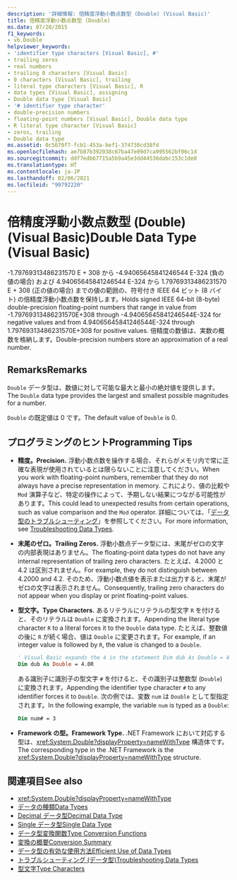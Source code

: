 ```yaml
---
description: '詳細情報: 倍精度浮動小数点数型 (Double) (Visual Basic)'
title: 倍精度浮動小数点数型 (Double)
ms.date: 07/20/2015
f1_keywords:
- vb.Double
helpviewer_keywords:
- 'identifier type characters [Visual Basic], #'
- trailing zeros
- real numbers
- trailing 0 characters [Visual Basic]
- 0 characters [Visual Basic], trailing
- literal type characters [Visual Basic], R
- data types [Visual Basic], assigning
- Double data type [Visual Basic]
- '# identifier type character'
- double-precision numbers
- floating-point numbers [Visual Basic], Double data type
- R literal type character [Visual Basic]
- zeros, trailing
- Double data type
ms.assetid: 0c5670f7-fcb1-453a-bef1-374730cd38fd
ms.openlocfilehash: ae7b87b392038c67ba47e09d7ca995562bf06c1d
ms.sourcegitcommit: ddf7edb67715a5b9a45e3dd44536dabc153c1de0
ms.translationtype: HT
ms.contentlocale: ja-JP
ms.lasthandoff: 02/06/2021
ms.locfileid: "99792220"
---
```

# <a name="double-data-type-visual-basic"></a><span data-ttu-id="c62d7-103">倍精度浮動小数点数型 (Double) (Visual Basic)</span><span class="sxs-lookup"><span data-stu-id="c62d7-103">Double Data Type (Visual Basic)</span></span>

<span data-ttu-id="c62d7-104">-1.79769313486231570 E + 308 から -4.94065645841246544 E-324 (負の値の場合) および 4.94065645841246544 E-324 から 1.79769313486231570 E + 308 (正の値の場合) までの値の範囲の、符号付き IEEE 64 ビット (8 バイト) の倍精度浮動小数点数を保持します。</span><span class="sxs-lookup"><span data-stu-id="c62d7-104">Holds signed IEEE 64-bit (8-byte) double-precision floating-point numbers that range in value from -1.79769313486231570E+308 through -4.94065645841246544E-324 for negative values and from 4.94065645841246544E-324 through 1.79769313486231570E+308 for positive values.</span></span> <span data-ttu-id="c62d7-105">倍精度の数値は、実数の概数を格納します。</span><span class="sxs-lookup"><span data-stu-id="c62d7-105">Double-precision numbers store an approximation of a real number.</span></span>

## <a name="remarks"></a><span data-ttu-id="c62d7-106">Remarks</span><span class="sxs-lookup"><span data-stu-id="c62d7-106">Remarks</span></span>

<span data-ttu-id="c62d7-107">`Double` データ型は、数値に対して可能な最大と最小の絶対値を提供します。</span><span class="sxs-lookup"><span data-stu-id="c62d7-107">The `Double` data type provides the largest and smallest possible magnitudes for a number.</span></span>

<span data-ttu-id="c62d7-108">`Double` の既定値は 0 です。</span><span class="sxs-lookup"><span data-stu-id="c62d7-108">The default value of `Double` is 0.</span></span>

## <a name="programming-tips"></a><span data-ttu-id="c62d7-109">プログラミングのヒント</span><span class="sxs-lookup"><span data-stu-id="c62d7-109">Programming Tips</span></span>

- <span data-ttu-id="c62d7-110">**精度。**</span><span class="sxs-lookup"><span data-stu-id="c62d7-110">**Precision.**</span></span> <span data-ttu-id="c62d7-111">浮動小数点数を操作する場合、それらがメモリ内で常に正確な表現が使用されているとは限らないことに注意してください。</span><span class="sxs-lookup"><span data-stu-id="c62d7-111">When you work with floating-point numbers, remember that they do not always have a precise representation in memory.</span></span> <span data-ttu-id="c62d7-112">これにより、値の比較や `Mod` 演算子など、特定の操作によって、予期しない結果につながる可能性があります。</span><span class="sxs-lookup"><span data-stu-id="c62d7-112">This could lead to unexpected results from certain operations, such as value comparison and the `Mod` operator.</span></span> <span data-ttu-id="c62d7-113">詳細については、「[データ型のトラブルシューティング](../../programming-guide/language-features/data-types/troubleshooting-data-types.md)」を参照してください。</span><span class="sxs-lookup"><span data-stu-id="c62d7-113">For more information, see [Troubleshooting Data Types](../../programming-guide/language-features/data-types/troubleshooting-data-types.md).</span></span>

- <span data-ttu-id="c62d7-114">**末尾のゼロ。**</span><span class="sxs-lookup"><span data-stu-id="c62d7-114">**Trailing Zeros.**</span></span> <span data-ttu-id="c62d7-115">浮動小数点データ型には、末尾がゼロの文字の内部表現はありません。</span><span class="sxs-lookup"><span data-stu-id="c62d7-115">The floating-point data types do not have any internal representation of trailing zero characters.</span></span> <span data-ttu-id="c62d7-116">たとえば、4.2000 と 4.2 は区別されません。</span><span class="sxs-lookup"><span data-stu-id="c62d7-116">For example, they do not distinguish between 4.2000 and 4.2.</span></span> <span data-ttu-id="c62d7-117">そのため、浮動小数点値を表示または出力すると、末尾がゼロの文字は表示されません。</span><span class="sxs-lookup"><span data-stu-id="c62d7-117">Consequently, trailing zero characters do not appear when you display or print floating-point values.</span></span>

- <span data-ttu-id="c62d7-118">**型文字。**</span><span class="sxs-lookup"><span data-stu-id="c62d7-118">**Type Characters.**</span></span> <span data-ttu-id="c62d7-119">あるリテラルにリテラルの型文字 `R` を付けると、そのリテラルは `Double` に変換されます。</span><span class="sxs-lookup"><span data-stu-id="c62d7-119">Appending the literal type character `R` to a literal forces it to the `Double` data type.</span></span> <span data-ttu-id="c62d7-120">たとえば、整数値の後に `R` が続く場合、値は `Double` に変更されます。</span><span class="sxs-lookup"><span data-stu-id="c62d7-120">For example, if an integer value is followed by `R`, the value is changed to a `Double`.</span></span>

  ```vb
  ' Visual Basic expands the 4 in the statement Dim dub As Double = 4R to 4.0:
  Dim dub As Double = 4.0R
  ```

  <span data-ttu-id="c62d7-121">ある識別子に識別子の型文字 `#` を付けると、その識別子は整数型 (`Double`) に変換されます。</span><span class="sxs-lookup"><span data-stu-id="c62d7-121">Appending the identifier type character `#` to any identifier forces it to `Double`.</span></span> <span data-ttu-id="c62d7-122">次の例では、変数 `num` は `Double` として型指定されます。</span><span class="sxs-lookup"><span data-stu-id="c62d7-122">In the following example, the variable `num` is typed as a `Double`:</span></span>

  ```vb
  Dim num# = 3
  ```

- <span data-ttu-id="c62d7-123">**Framework の型。**</span><span class="sxs-lookup"><span data-stu-id="c62d7-123">**Framework Type.**</span></span> <span data-ttu-id="c62d7-124">.NET Framework において対応する型は、<xref:System.Double?displayProperty=nameWithType> 構造体です。</span><span class="sxs-lookup"><span data-stu-id="c62d7-124">The corresponding type in the .NET Framework is the <xref:System.Double?displayProperty=nameWithType> structure.</span></span>

## <a name="see-also"></a><span data-ttu-id="c62d7-125">関連項目</span><span class="sxs-lookup"><span data-stu-id="c62d7-125">See also</span></span>

- <xref:System.Double?displayProperty=nameWithType>
- [<span data-ttu-id="c62d7-126">データの種類</span><span class="sxs-lookup"><span data-stu-id="c62d7-126">Data Types</span></span>](index.md)
- [<span data-ttu-id="c62d7-127">Decimal データ型</span><span class="sxs-lookup"><span data-stu-id="c62d7-127">Decimal Data Type</span></span>](decimal-data-type.md)
- [<span data-ttu-id="c62d7-128">Single データ型</span><span class="sxs-lookup"><span data-stu-id="c62d7-128">Single Data Type</span></span>](single-data-type.md)
- [<span data-ttu-id="c62d7-129">データ型変換関数</span><span class="sxs-lookup"><span data-stu-id="c62d7-129">Type Conversion Functions</span></span>](../functions/type-conversion-functions.md)
- [<span data-ttu-id="c62d7-130">変換の概要</span><span class="sxs-lookup"><span data-stu-id="c62d7-130">Conversion Summary</span></span>](../keywords/conversion-summary.md)
- [<span data-ttu-id="c62d7-131">データ型の有効な使用方法</span><span class="sxs-lookup"><span data-stu-id="c62d7-131">Efficient Use of Data Types</span></span>](../../programming-guide/language-features/data-types/efficient-use-of-data-types.md)
- [<span data-ttu-id="c62d7-132">トラブルシューティング (データ型)</span><span class="sxs-lookup"><span data-stu-id="c62d7-132">Troubleshooting Data Types</span></span>](../../programming-guide/language-features/data-types/troubleshooting-data-types.md)
- [<span data-ttu-id="c62d7-133">型文字</span><span class="sxs-lookup"><span data-stu-id="c62d7-133">Type Characters</span></span>](../../programming-guide/language-features/data-types/type-characters.md)
